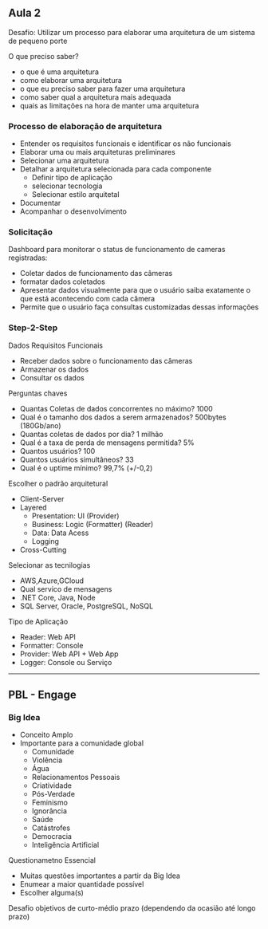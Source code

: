 ## Aula 2

Desafio: Utilizar um processo para elaborar uma arquitetura de um sistema de pequeno porte


O que preciso saber?

* o que é uma arquitetura
* como elaborar uma arquitetura
* o que eu preciso saber para fazer uma arquitetura
* como saber qual a arquitetura mais adequada
* quais as limitações na hora de manter uma arquitetura

### Processo de elaboração de arquitetura

* Entender os requisitos funcionais e identificar os não funcionais
* Elaborar uma ou mais arquiteturas preliminares
* Selecionar uma arquitetura
* Detalhar a arquitetura selecionada para cada componente
  * Definir tipo de aplicação
  * selecionar tecnologia
  * Selecionar estilo arquitetal
* Documentar
* Acompanhar o desenvolvimento 

### Solicitação

Dashboard para monitorar o status de funcionamento de cameras registradas:
* Coletar dados de funcionamento das câmeras
* formatar dados coletados
* Apresentar dados visualmente para que o usuário saiba exatamente o que está acontecendo com cada câmera
* Permite que o usuário faça consultas customizadas dessas informações

### Step-2-Step

Dados Requisitos Funcionais
* Receber dados sobre o funcionamento das câmeras
* Armazenar os dados
* Consultar os dados

Perguntas chaves
* Quantas Coletas de dados concorrentes no máximo? 1000
* Qual é o tamanho dos dados a serem armazenados? 500bytes (180Gb/ano)
* Quantas coletas de dados por dia? 1 milhão
* Qual é a taxa de perda de mensagens permitida? 5%
* Quantos usuários? 100
* Quantos usuários simultâneos? 33
* Qual é o uptime mínimo? 99,7% (+/-0,2)

Escolher o padrão arquitetural

* Client-Server
* Layered
  * Presentation: UI (Provider)
  * Business: Logic (Formatter) (Reader)
  * Data: Data Acess
  * Logging
* Cross-Cutting

Selecionar as tecnilogias
* AWS,Azure,GCloud
* Qual servico de mensagens
* .NET Core, Java, Node
* SQL Server, Oracle, PostgreSQL, NoSQL

Tipo de Aplicação
* Reader: Web API
* Formatter: Console
* Provider: Web API + Web App
* Logger: Console ou Serviço

---

## PBL - Engage

### Big Idea

* Conceito Amplo
* Importante para a comunidade global
  * Comunidade
  * Violência
  * Água
  * Relacionamentos Pessoais
  * Criatividade
  * Pós-Verdade
  * Feminismo
  * Ignorância
  * Saúde
  * Catástrofes
  * Democracia
  * Inteligência Artificial

Questionametno Essencial
* Muitas questões importantes a partir da Big Idea
* Enumear a maior quantidade possível
* Escolher alguma(s)

Desafio objetivos de curto-médio prazo (dependendo da ocasião até longo prazo)
